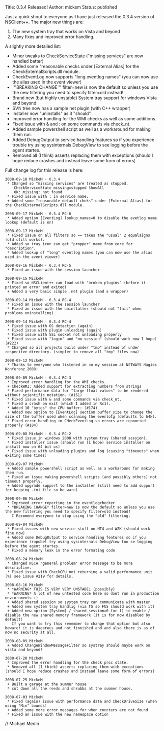 Title: 0.3.4 Released!
Author: mickem
Status: published

Just a quick shout to everyone as I have just released the 0.3.4 version of NSClient++. 
The major new things are: 

1. The new system tray that works on Vista and beyond 
2. Many fixes and improved error handling. 

A slightly more detailed list:

* Minor tweaks to CheckServiceState ("missing services" are now handled better) 
* Added some "reasonable checks under \[External Alias\] for the CheckExternalScripts.dll module.
* CheckEventLog now supports "long eventlog names" (you can now use the alias used in the event viewer) 
* '''BREAKING CHANGE''' filter=new is now the default so unless you use the new filtering you need to specify filter=old instead! 
* Brand new (but highly unstable) System tray support for windows Vista and beyond 
* SVN tree now has a sample net plugin (with C++ wrapper) 
* Installer now "uninstalls" as it "should"
* Improved error handling for the WMI checks as well as some additions.
* Fixed issue with & and : on some commands via check\_nt. 
* Added sample powershell script as well as a workaround for making them run. 
* Added DebugOutput to service handling features so if you experience trouble try using sysinternals DebugView to see logging before the agent startes. 
* Removed all (I think) asserts replacing them with exceptions (should I hope reduce crashes and instead leave some form of errors) 


Full change log for this release is here:

    2008-09-18 MickeM - 0.3.4
     * Changed so "missing services" are treated as stopped.
        CheckServiceState missing=stopped ShowAll
    	OK: missing: not found
     * Fixed issue with : in service name.
     + Added some "reasonable default cheks" under [External Alias] for the CheckExternalScripts.dll module. 
    
    2008-09-17 MickeM - 0.3.4 RC-6
     * Added option [EventLog] lookup_names=0 to disable the evetlog name lookup (default is on)
    
    2008-09-17 MickeM
     * Fixed issue on all filters so == takes the "usual" 2 equalsigns (old still works).
     * Added so tray icon can get "propper" name from core for "description".
     * Added lookup of "long" eventlog names (you can now use the alias used in the event viewer)
    
    2008-09-16 MickeM - 0.3.4 RC-5
     * Fixed an issue with the session launcher
    
    2008-09-15 MickeM
     * Fixed so NSCLient++ can load with "broken plugins" (before it printed an error and exited)
     + Added a very basic simple .net plugin (and a wrapper)
    
    2008-09-14 MickeM - 0.3.4 RC-4
     * Fixed an issue with the session launcher
     * Fixed an issue with the uninstaller (should not "fail" when problems uninstalling)
    
    2008-09-14 MickeM - 0.3.4 RC-4
     * Fixed issue with OS detection (again)
     * Fixed issue with plugin unloading (again)
     * Fixed issue with SSL socket not unloading properly
     * Fixed issue with "login" and "no session" (should work now I hope) (#222)
     * Changed so all projects build under "tmp" instead of under respecitve directory. (simpler to remove all "tmp" files now)
    
    2008-09-12 MickeM
     * Thanks to everyone who listened in on my session at NETWAYS Nagios Konferenz 2008!
    
    2008-09-09 MickeM - 0.3.4 RC-3
     * Improved error handling for the WMI checks.
     + CheckWMI: Added support for extracting numbers from strings 
     * Fixed performance data for "large float values" to be rendered without scientific notation. (#151)
     * Fixed issue with & and some commands via check_nt.
     * Fixed a crash on exit (which I added in Rc1).
     * Added 10 "bytes" the CPU buffer: (#174)
     + Added new option to [EventLog] section buffer_size to change the size of the buffer used when scanning the evenlotg (defaults to 64k).
     * Fixed error handling in CHeckEventLog so errors are repoorted properly (#184)
    
    2008-09-08 MickeM - 0.3.4 RC-2
     * Fixed issue in windows 2008 with system tray (shared_session).
     * Fixed installer issue (should run (i hope) service installer on install now on 64 bit os)
     * Fixed issue with unloading plugins and log (causing "timeouts" when exiting some times)
    
    2008-09-07 MickeM
     + Added sample powershell script as well as a workaround for making them run.
     * Fixed an issue making powershell scripts (and possibly others) not timeout properly.
     + Added upgrade support to the installer (still need to add support for keeping .ini file so be ware)
    
    2008-09-06 MickeM
     * Improved error reporting in the eventlogchecker
     * *BREAKING CHANGE* filter=new is now the default so unless you use the new filtering you need to specify filter=old instead!
       I Recomend everyone to stop using the "old" filtering.
    
    2008-09-04 MickeM
     * Fixed issues with new service stuff on NT4 and W2K (should work fine now)
     + Added some DebugOutput to service handling features so if you experience tropubel try using sysinternals DebugView too se logging before the agent startes.
     * Fixed a memory leak in the error formating code
    
    2008-08-24 MickeM
     * Changed NSCA "general problem" error message to be more descriptive.
     * Fixed issue with CheckCPU not returning a valid performance unit (%) see issue #219 for details.
    
    2008-08-16 MickeM
     * *WARNING* THIS IS VERY VERY UNSTABEL (possibly)
     * *WARNING* A lot of new untested code here so dont run in production enviornments :)
     + Added shared session so system tray can communicate with master
     + Added new system tray handlig (via TS so FUS should work with it)
     + Added new option [System] / shared_session=0 (or 1) to enable / disable the new shared memory framework (it is for now disabled by default)
       If you want to try this remember to change that option but also beware! it is dagerous and not finnished and and also there is as of now no security at all.
    
    2008-08-09 MickeM
     + Added ChangeWindowMessageFilter so systray should maybe work on vista and beyond!
    
    2008-07-28 MickeM
     * Improved the error handling for the check proc state.
     * Removed all (I think) asserts replacing them with exceptions (should I hope reduce crashes and instead leave some form of errors)
    
    2008-07-25 MickeM
     + Built a garage at the summer house
     * cut down all the reeds and shrubbs at the summer house.
    
    2008-07-03 MickeM
     * Fixed (again) issue with performance data and CheckDriveSize (when using "Min" bounds)
     + Added some more error messages for when counters are not found.
     * Fixed an issue with the new namespace option

// Michael Medin
